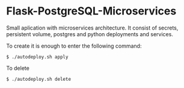 # Flask-PostgreSQL-Microservices

Small aplication with microservices architecture. It consist of secrets, persistent volume, postgres and python deployments and services. 

To create it is enough to enter the following command:
```console
$ ./autodeploy.sh apply
```
To delete
```console
$ ./autodeploy.sh delete
```